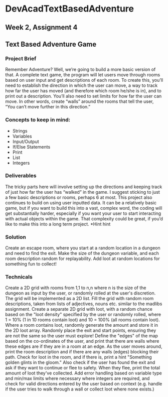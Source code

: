 # DevAcadTextBasedAdventure

## Week 2, Assignment 4

## Text Based Adventure Game

### Project Brief
Remember Adventure? Well, we’re going to build a more basic version of that. A complete text
game, the program will let users move through rooms based on user input and get descriptions
of each room. To create this, you’ll need to establish the direction in which the user can move, a
way to track how far the user has moved (and therefore which room he/she is in), and to print
out a description. You’ll also need to set limits for how far the user can move. In other words,
create “walls” around the rooms that tell the user, “You can’t move further in this direction.”

### Concepts to keep in mind:
- Strings
- Variables
- Input/Output
- If/Else Statements
- Print
- List
- Integers

### Deliverables
The tricky parts here will involve setting up the directions and keeping track of just how far the
user has “walked” in the game. I suggest sticking to just a few basic descriptions or rooms,
perhaps 6 at most. This project also continues to build on using user inputted data. It can be a
relatively basic game, but if you want to build this into a vast, complex word, the coding will get
substantially harder, especially if you want your user to start interacting with actual objects
within the game. That complexity could be great, if you’d like to make this into a long term
project. *Hint hint

### Solution
Create an escape room, where you start at a random location in a dungeon and need to find the exit.
Make the size of the dungeon variable, and each room description random for replayability. 
Add loot at random locations for something fun to collect!

### Technicals
Create a 2D grid with rooms from 1,1 to n,n where n is the size of the dungeon as input by the user,
or randomly rolled at the user's discretion. The grid will be implemented as a 2D list.
Fill the grid with random room descriptions, taken from lists of adjectives, nouns etc. similar to the
madlibs assignment. 
Create a separate 2D grid with loot, with a random chance based on the "loot density"
specified by the user or randomly rolled, where 1 = 10% (1 in 10 rooms contain loot) and 10 = 100% 
(all rooms contain loot). Where a room contains loot, randomly generate the amount and store it in the
2D loot array.
Randomly place the exit and start points, ensuring they are not the same so the user must explore!
Define the "edges" of the map based on the co-ordinates of the user, and print that there are walls where
these edges are if they are in a room at an edge.
As the user moves around, print the room description and if there are any walls (edges) blocking their path.
Check for loot in the room, and if there is, print a hint "Something golden glints in the gloom." Also check
if the user has found the exit and ask if they want to continue or flee to safety.
When they flee, print the total amount of loot they've collected.
Add error handling based on variable type and min/max limits where necessary where integers are required, and 
check for valid directions entered by the user based on context (e.g. handle if the user tries to walk through
a wall or collect loot where none exists.)